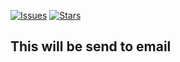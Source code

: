[![Issues](https://img.shields.io/github/issues/oshit-sd/contact-store?style=flat-square)](https://github.com/oshit-sd/contact-store/issues)
[![Stars](https://img.shields.io/github/stars/oshit-sd/contact-store?style=flat-square)](https://github.com/oshit-sd/contact-store/stargazers)

## This will be send to email
